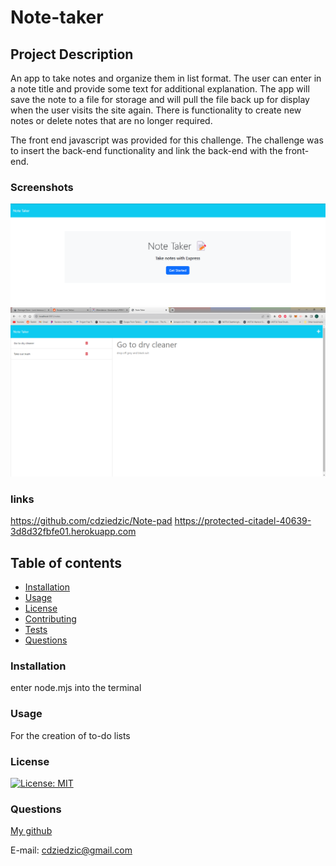#  Note-taker

## Project Description
An app to take notes and organize them in list format. The user can enter in a note title and provide some text for additional explanation. The app will save the note to a file for storage and will pull the file back up for display when the user visits the site again. There is functionality to create new notes or delete notes that are no longer required. 


The front end javascript was provided for this challenge. The challenge was to insert the back-end functionality and link the back-end with the front-end.

### Screenshots
![Alt text](image-1.png)
![Alt text](image.png)

### links
https://github.com/cdziedzic/Note-pad
https://protected-citadel-40639-3d8d32fbfe01.herokuapp.com


## Table of contents

- [Installation](#installation)
- [Usage](#usage)
- [License](#license)
- [Contributing](#contributing)
- [Tests](#tests)
- [Questions](#questions)


### Installation
enter node.mjs into the terminal

### Usage 
For the creation of to-do lists

### License

[![License: MIT](https://img.shields.io/badge/License-MIT-yellow.svg)](https://opensource.org/licenses/MIT)


### Questions

[My github](github.com/cdziedzic)

E-mail: cdziedzic@gmail.com

